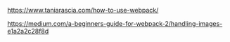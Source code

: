 https://www.taniarascia.com/how-to-use-webpack/

https://medium.com/a-beginners-guide-for-webpack-2/handling-images-e1a2a2c28f8d
